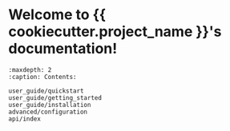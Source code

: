 # Welcome to {{ cookiecutter.project_name }}'s documentation!

```{toctree}
:maxdepth: 2
:caption: Contents:

user_guide/quickstart
user_guide/getting_started
user_guide/installation
advanced/configuration
api/index